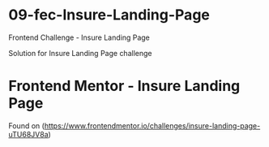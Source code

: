 # 09-fec-Insure-Landing-Page

Frontend Challenge - Insure Landing Page

Solution for Insure Landing Page challenge

# Frontend Mentor - Insure Landing Page

Found on (https://www.frontendmentor.io/challenges/insure-landing-page-uTU68JV8a)
